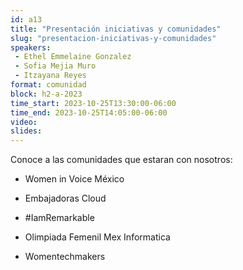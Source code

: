 ```yaml
---
id: a13
title: "Presentación iniciativas y comunidades"
slug: "presentacion-iniciativas-y-comunidades"
speakers:
 - Ethel Emmelaine Gonzalez
 - Sofia Mejia Muro
 - Itzayana Reyes
format: comunidad
block: h2-a-2023
time_start: 2023-10-25T13:30:00-06:00
time_end: 2023-10-25T14:05:00-06:00
video:
slides:
---
```


Conoce a las comunidades que estaran con nosotros:

 * Women in Voice México

 * Embajadoras Cloud

 * #IamRemarkable

 * Olimpiada Femenil Mex Informatica 

 * Womentechmakers